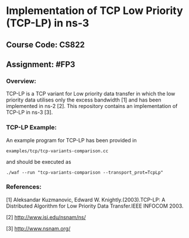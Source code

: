 # Implementation of TCP Low Priority (TCP-LP) in ns-3

## Course Code: CS822

## Assignment: #FP3

### Overview:

TCP-LP is a TCP variant for Low priority data transfer in which the low priority data utilises only the excess bandwidth [1] and has been implemented in ns-2 [2]. This repository contains an implementation of TCP-LP in ns-3 [3].

### TCP-LP Example:

An example program for TCP-LP has been provided in 

`examples/tcp/tcp-variants-comparison.cc
`

and should be executed as

`./waf --run "tcp-variants-comparison --transport_prot=TcpLp"
`
### References:

[1] Aleksandar Kuzmanovic, Edward W. Knightly.(2003).TCP-LP: A Distributed Algorithm for Low Priority
Data Transfer.IEEE INFOCOM 2003.

[2] http://www.isi.edu/nsnam/ns/

[3] http://www.nsnam.org/

